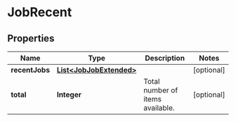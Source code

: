 
# JobRecent

## Properties
Name | Type | Description | Notes
------------ | ------------- | ------------- | -------------
**recentJobs** | [**List&lt;JobJobExtended&gt;**](JobJobExtended.md) |  |  [optional]
**total** | **Integer** | Total number of items available. |  [optional]



